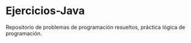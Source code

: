 # Ejercicios-Java
Repositorio de problemas de programación resueltos, práctica lógica de programación.
